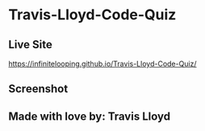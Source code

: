 # Travis-Lloyd-Code-Quiz

## Live Site
https://infinitelooping.github.io/Travis-Lloyd-Code-Quiz/
## Screenshot


## Made with love by: Travis Lloyd